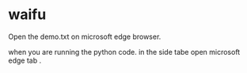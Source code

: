 # waifu

Open the demo.txt on microsoft edge browser.

when you are running the python code. in the side tabe open microsoft edge tab .
